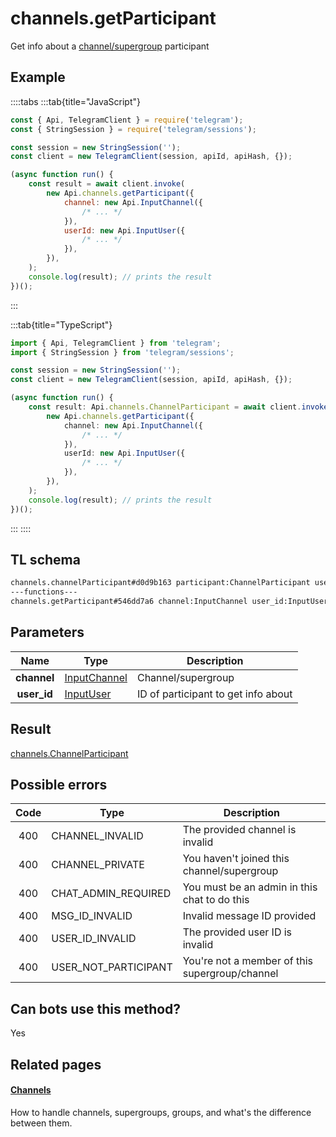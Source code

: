 # channels.getParticipant

Get info about a [channel/supergroup](https://core.telegram.org/api/channel) participant

## Example

::::tabs
:::tab{title="JavaScript"}

```js
const { Api, TelegramClient } = require('telegram');
const { StringSession } = require('telegram/sessions');

const session = new StringSession('');
const client = new TelegramClient(session, apiId, apiHash, {});

(async function run() {
    const result = await client.invoke(
        new Api.channels.getParticipant({
            channel: new Api.InputChannel({
                /* ... */
            }),
            userId: new Api.InputUser({
                /* ... */
            }),
        }),
    );
    console.log(result); // prints the result
})();
```

:::

:::tab{title="TypeScript"}

```ts
import { Api, TelegramClient } from 'telegram';
import { StringSession } from 'telegram/sessions';

const session = new StringSession('');
const client = new TelegramClient(session, apiId, apiHash, {});

(async function run() {
    const result: Api.channels.ChannelParticipant = await client.invoke(
        new Api.channels.getParticipant({
            channel: new Api.InputChannel({
                /* ... */
            }),
            userId: new Api.InputUser({
                /* ... */
            }),
        }),
    );
    console.log(result); // prints the result
})();
```

:::
::::

## TL schema

```txt
channels.channelParticipant#d0d9b163 participant:ChannelParticipant users:Vector<User> = channels.ChannelParticipant;
---functions---
channels.getParticipant#546dd7a6 channel:InputChannel user_id:InputUser = channels.ChannelParticipant;
```

## Parameters

|    Name     | Type                                                        | Description                         |
| :---------: | ----------------------------------------------------------- | ----------------------------------- |
| **channel** | [InputChannel](https://core.telegram.org/type/InputChannel) | Channel/supergroup                  |
| **user_id** | [InputUser](https://core.telegram.org/type/InputUser)       | ID of participant to get info about |

## Result

[channels.ChannelParticipant](https://core.telegram.org/type/channels.ChannelParticipant)

## Possible errors

| Code | Type                 | Description                                    |
| :--: | -------------------- | ---------------------------------------------- |
| 400  | CHANNEL_INVALID      | The provided channel is invalid                |
| 400  | CHANNEL_PRIVATE      | You haven't joined this channel/supergroup     |
| 400  | CHAT_ADMIN_REQUIRED  | You must be an admin in this chat to do this   |
| 400  | MSG_ID_INVALID       | Invalid message ID provided                    |
| 400  | USER_ID_INVALID      | The provided user ID is invalid                |
| 400  | USER_NOT_PARTICIPANT | You're not a member of this supergroup/channel |

## Can bots use this method?

Yes

## Related pages

#### [Channels](https://core.telegram.org/api/channel)

How to handle channels, supergroups, groups, and what's the difference between them.
